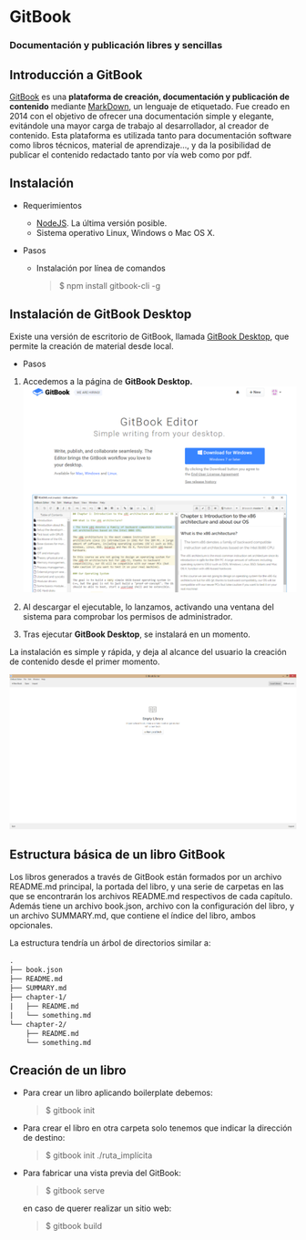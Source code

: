 # GitBook

### Documentación y publicación libres y sencillas

## Introducción a GitBook

[GitBook](https://www.gitbook.com/) es una __plataforma de creación, documentación y publicación de contenido__ mediante [MarkDown](https://markdown.es/), 
un lenguaje de etiquetado. Fue creado en 2014 con el objetivo de ofrecer una documentación simple y elegante, evitándole 
una mayor carga de trabajo al desarrollador, al creador de contenido. Esta plataforma es utilizada tanto para documentación 
software como libros técnicos, material de aprendizaje..., y da la posibilidad de publicar el contenido redactado tanto por vía 
web como por pdf.

## Instalación

* Requerimientos

    - [NodeJS](https://nodejs.org/es/). La última versión posible.
    - Sistema operativo Linux, Windows o Mac OS X.

* Pasos

    - Instalación por línea de comandos
        > $ npm install gitbook-cli -g

## Instalación de GitBook Desktop

Existe una versión de escritorio de GitBook, llamada [GitBook Desktop](https://www.gitbook.com/editor),
que permite la creación de material desde local. 

* Pasos
 1. Accedemos a la página de __GitBook Desktop.__
    ![GitBook Desktop Webpage](/cap5_gitbook/images/ImageAGitBook.png)    

 2. Al descargar el ejecutable, lo lanzamos, activando una ventana del sistema
    para comprobar los permisos de administrador.
 3. Tras ejecutar __GitBook Desktop__, se instalará en un momento.

La instalación es simple y rápida, y deja al alcance del usuario la creación de contenido desde el primer momento.

![GitBook Desktop Interface](/cap5_gitbook/images/ImageBGitBook.png)

## Estructura básica de un libro GitBook

Los libros generados a través de GitBook están formados por un archivo README.md principal, la portada del libro, y una serie de carpetas en las que
se encontrarán los archivos README.md respectivos de cada capítulo. Además tiene un archivo book.json, archivo con la
configuración del libro, y un archivo SUMMARY.md, que contiene el índice del libro, ambos opcionales. 

La estructura tendría un árbol de directorios similar a:

```
.
├── book.json
├── README.md
├── SUMMARY.md
├── chapter-1/
|   ├── README.md
|   └── something.md
└── chapter-2/
    ├── README.md
    └── something.md
```

## Creación de un libro

    
-  Para crear un libro aplicando boilerplate debemos:
    > $ gitbook init
    
- Para crear el libro en otra carpeta solo tenemos que indicar la dirección de destino:
    > $ gitbook init ./ruta_implícita
    
- Para fabricar una vista previa del GitBook:
    > $ gitbook serve
    
    en caso de querer realizar un sitio web:
    
    > $ gitbook build
